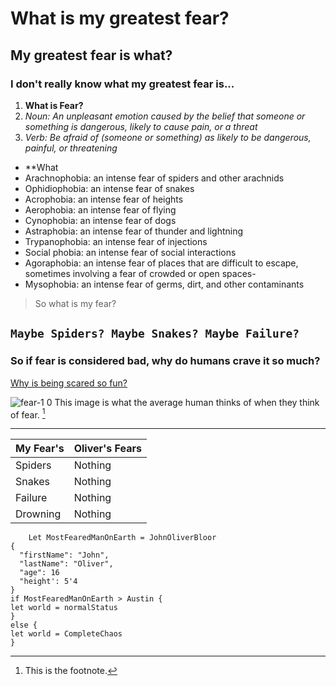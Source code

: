 # What is my greatest fear?
## My greatest fear is what?
### I don't really know what my greatest fear is...
1. **What is Fear?**
2. *Noun: An unpleasant emotion caused by the belief that someone or something is dangerous, likely to cause pain, or a threat*
3. *Verb: Be afraid of (someone or something) as likely to be dangerous, painful, or threatening*
- **What 
- Arachnophobia: an intense fear of spiders and other arachnids
- Ophidiophobia: an intense fear of snakes
- Acrophobia: an intense fear of heights
- Aerophobia: an intense fear of flying
- Cynophobia: an intense fear of dogs
- Astraphobia: an intense fear of thunder and lightning
- Trypanophobia: an intense fear of injections
- Social phobia: an intense fear of social interactions
- Agoraphobia: an intense fear of places that are difficult to escape, sometimes involving a fear of crowded or open spaces- 
- Mysophobia: an intense fear of germs, dirt, and other contaminants

>So what is my fear?
>
`Maybe Spiders? Maybe Snakes? Maybe Failure?`
---
### So if fear is considered bad, why do humans crave it so much?
[Why is being scared so fun?](https://www.youtube.com/watch?v=oetVvR5RQUs)

![fear-1 0](https://github.com/AustinAyala/MY-GREATEST-FEAR/assets/167562367/4fb19aa5-e443-4317-a2dc-af5fd4c3f3ff)
	This image is what the average human thinks of when they think of fear. [^1]

[^1]: This is the footnote.

---

| My Fear's | Oliver's Fears |
| ----------- | ----------- |
| Spiders | Nothing |
| Snakes | Nothing |
| Failure | Nothing
| Drowning | Nothing

```
	Let MostFearedManOnEarth = JohnOliverBloor 
{
  "firstName": "John",
  "lastName": "Oliver",
  "age": 16
  "height': 5'4
}
if MostFearedManOnEarth > Austin {
let world = normalStatus
}
else {
let world = CompleteChaos
}
```


